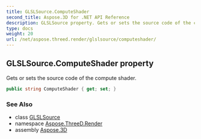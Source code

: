 ```yaml
---
title: GLSLSource.ComputeShader
second_title: Aspose.3D for .NET API Reference
description: GLSLSource property. Gets or sets the source code of the compute shader
type: docs
weight: 20
url: /net/aspose.threed.render/glslsource/computeshader/
---
```

## GLSLSource.ComputeShader property

Gets or sets the source code of the compute shader.

```csharp
public string ComputeShader { get; set; }
```

### See Also

* class [GLSLSource](../)
* namespace [Aspose.ThreeD.Render](../../../aspose.threed.render/)
* assembly [Aspose.3D](../../../)


